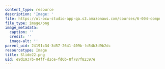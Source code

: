 ```yaml
---
content_type: resource
description: 'Image: '
file: https://ol-ocw-studio-app-qa.s3.amazonaws.com/courses/6-004-computation-structures-spring-2017/e9d1937b04ffd2cefd6b8f787f82397e_Slide22.png
file_type: image/png
image_metadata:
  caption: ''
  credit: ''
  image-alt: ''
parent_uid: 24191c34-3d57-2641-409b-fd54b3d9b2dc
resourcetype: Image
title: Slide22.png
uid: e9d1937b-04ff-d2ce-fd6b-8f787f82397e
---
```

